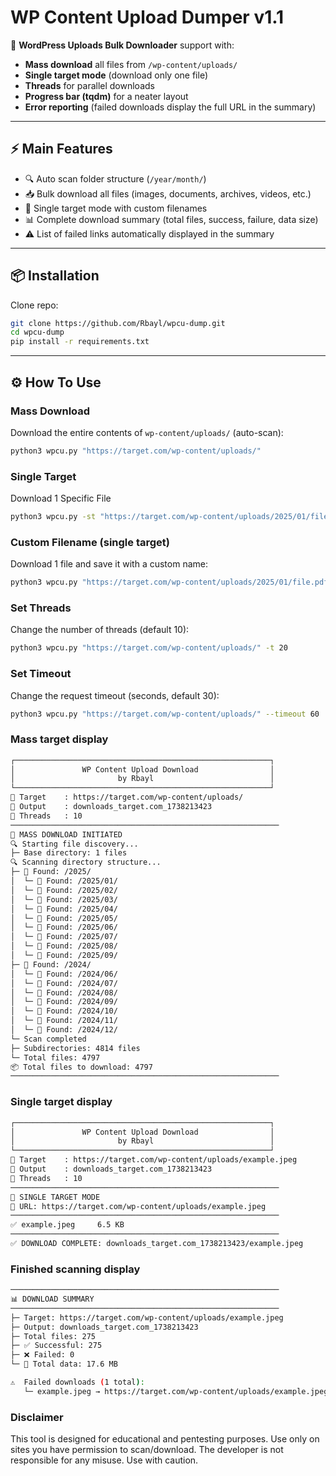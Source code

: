 # WP Content Upload Dumper v1.1  

🚀 **WordPress Uploads Bulk Downloader** support with:  
- **Mass download** all files from `/wp-content/uploads/`
- **Single target mode** (download only one file)
- **Threads** for parallel downloads
- **Progress bar (tqdm)** for a neater layout
- **Error reporting** (failed downloads display the full URL in the summary)

---

## ⚡ Main Features
- 🔍 Auto scan folder structure (`/year/month/`)
- 📥 Bulk download all files (images, documents, archives, videos, etc.)
- 🎯 Single target mode with custom filenames
- 📊 Complete download summary (total files, success, failure, data size)
- ⚠️ List of failed links automatically displayed in the summary

---

## 📦 Installation
Clone repo:
```bash
git clone https://github.com/Rbayl/wpcu-dump.git
cd wpcu-dump
pip install -r requirements.txt
```

---

## ⚙️ How To Use

### Mass Download
Download the entire contents of `wp-content/uploads/` (auto-scan):
```bash
python3 wpcu.py "https://target.com/wp-content/uploads/"
```

### Single Target
Download 1 Specific File
```bash
python3 wpcu.py -st "https://target.com/wp-content/uploads/2025/01/file.pdf"
```

### Custom Filename (single target)
Download 1 file and save it with a custom name:
```bash
python3 wpcu.py "https://target.com/wp-content/uploads/2025/01/file.pdf" -st -name report.pdf
```

### Set Threads
Change the number of threads (default 10):
```bash
python3 wpcu.py "https://target.com/wp-content/uploads/" -t 20
```

### Set Timeout
Change the request timeout (seconds, default 30):
```bash
python3 wpcu.py "https://target.com/wp-content/uploads/" --timeout 60
```

### Mass target display
```bash
┌─────────────────────────────────────────────────────────┐
│               WP Content Upload Download                │
│                       by Rbayl                          │
└─────────────────────────────────────────────────────────┘
🔗 Target    : https://target.com/wp-content/uploads/
📁 Output    : downloads_target.com_1738213423
🔢 Threads   : 10
────────────────────────────────────────────────────────────
🚀 MASS DOWNLOAD INITIATED
🔍 Starting file discovery...
├─ Base directory: 1 files
🔍 Scanning directory structure...
├─ 📁 Found: /2025/
│  └─ 📂 Found: /2025/01/
│  └─ 📂 Found: /2025/02/
│  └─ 📂 Found: /2025/03/
│  └─ 📂 Found: /2025/04/
│  └─ 📂 Found: /2025/05/
│  └─ 📂 Found: /2025/06/
│  └─ 📂 Found: /2025/07/
│  └─ 📂 Found: /2025/08/
│  └─ 📂 Found: /2025/09/
├─ 📁 Found: /2024/
│  └─ 📂 Found: /2024/06/
│  └─ 📂 Found: /2024/07/
│  └─ 📂 Found: /2024/08/
│  └─ 📂 Found: /2024/09/
│  └─ 📂 Found: /2024/10/
│  └─ 📂 Found: /2024/11/
│  └─ 📂 Found: /2024/12/
└─ Scan completed
├─ Subdirectories: 4814 files
└─ Total files: 4797
📦 Total files to download: 4797
────────────────────────────────────────────────────────────
```

### Single target display

```bash
┌─────────────────────────────────────────────────────────┐
│               WP Content Upload Download                │
│                       by Rbayl                          │
└─────────────────────────────────────────────────────────┘
🔗 Target    : https://target.com/wp-content/uploads/example.jpeg
📁 Output    : downloads_target.com_1738213423
🔢 Threads   : 10
────────────────────────────────────────────────────────────
🎯 SINGLE TARGET MODE
🔗 URL: https://target.com/wp-content/uploads/example.jpeg
────────────────────────────────────────────────────────────
✅ example.jpeg     6.5 KB
────────────────────────────────────────────────────────────
✅ DOWNLOAD COMPLETE: downloads_target.com_1738213423/example.jpeg
```

### Finished scanning display

```bash
────────────────────────────────────────────────────────────
📊 DOWNLOAD SUMMARY
────────────────────────────────────────────────────────────
├─ Target: https://target.com/wp-content/uploads/example.jpeg
├─ Output: downloads_target.com_1738213423
├─ Total files: 275
├─ ✅ Successful: 275
├─ ❌ Failed: 0
└─ 💾 Total data: 17.6 MB

⚠️  Failed downloads (1 total):
   └─ example.jpeg → https://target.com/wp-content/uploads/example.jpeg
```

### Disclaimer
This tool is designed for educational and pentesting purposes.
Use only on sites you have permission to scan/download.
The developer is not responsible for any misuse. Use with caution.
